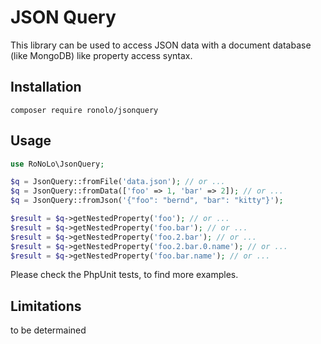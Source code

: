 # JSON Query

This library can be used to access JSON data with a document database (like MongoDB) like property access syntax.

## Installation

```
composer require ronolo/jsonquery
```

## Usage

```php
use RoNoLo\JsonQuery;

$q = JsonQuery::fromFile('data.json'); // or ...
$q = JsonQuery::fromData(['foo' => 1, 'bar' => 2]); // or ...
$q = JsonQuery::fromJson('{"foo": "bernd", "bar": "kitty"}');

$result = $q->getNestedProperty('foo'); // or ...
$result = $q->getNestedProperty('foo.bar'); // or ...
$result = $q->getNestedProperty('foo.2.bar'); // or ...
$result = $q->getNestedProperty('foo.2.bar.0.name'); // or ...
$result = $q->getNestedProperty('foo.bar.name'); // or ...
```

Please check the PhpUnit tests, to find more examples. 

## Limitations

to be determained